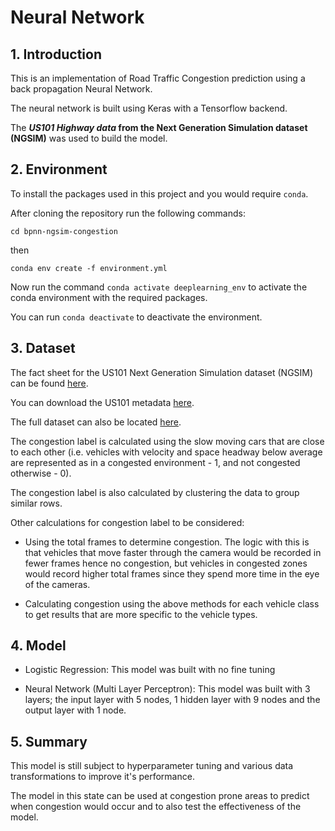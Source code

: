 # Neural Network

## 1. Introduction

This is an implementation of Road Traffic Congestion prediction using a back propagation Neural Network.

The neural network is built using Keras with a Tensorflow backend.

The **_US101 Highway data_ from the  Next Generation Simulation dataset (NGSIM)** was used to build the model.

## 2. Environment

To install the packages used in this project and you would require `conda`.

After cloning the repository run the following commands:


`cd bpnn-ngsim-congestion`

then

`conda env create -f environment.yml`

Now run the command `conda activate deeplearning_env` to activate the conda environment with the required packages.

You can run `conda deactivate` to deactivate the environment.

## 3. Dataset

The fact sheet for the US101 Next Generation Simulation dataset (NGSIM) can be found [here](https://www.fhwa.dot.gov/publications/research/operations/07030/07030.pdf).

You can download the US101 metadata [here](https://data.transportation.gov/api/views/8ect-6jqj/files/ddb2c29d-2ef4-4b67-94ea-b55169229bd9?download=true&filename=1-%20US%20101%20Metadata%20Documentation.pdf).

The full dataset can also be located [here](https://ops.fhwa.dot.gov/trafficanalysistools/ngsim.htm).

The congestion label is calculated using the slow moving cars that are close to each other (i.e. vehicles with velocity and space headway below average are represented as in a congested environment - 1, and not congested otherwise - 0).

The congestion label is also calculated by clustering the data to group similar rows.

Other calculations for congestion label to be considered:

- Using the total frames to determine congestion. The logic with this is that vehicles that move faster through the camera would be recorded in fewer frames hence no congestion, but vehicles in congested zones would record higher total frames since they spend more time in the eye of the cameras.

- Calculating congestion using the above methods for each vehicle class to get results that are more specific to the vehicle types.

## 4. Model

- Logistic Regression:
This model was built with no fine tuning

- Neural Network (Multi Layer Perceptron):
This model was built with 3 layers; the input layer with 5 nodes, 1 hidden layer with 9 nodes and the output layer with 1 node.

## 5. Summary

This model is still subject to hyperparameter tuning and various data transformations to improve it's performance.

The model in this state can be used at congestion prone areas to predict when congestion would occur and to also test the effectiveness of the model.
